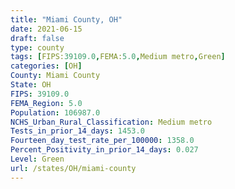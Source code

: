```yaml
---
title: "Miami County, OH"
date: 2021-06-15
draft: false
type: county
tags: [FIPS:39109.0,FEMA:5.0,Medium metro,Green]
categories: [OH]
County: Miami County
State: OH
FIPS: 39109.0
FEMA_Region: 5.0
Population: 106987.0
NCHS_Urban_Rural_Classification: Medium metro
Tests_in_prior_14_days: 1453.0
Fourteen_day_test_rate_per_100000: 1358.0
Percent_Positivity_in_prior_14_days: 0.027
Level: Green
url: /states/OH/miami-county
---
```




